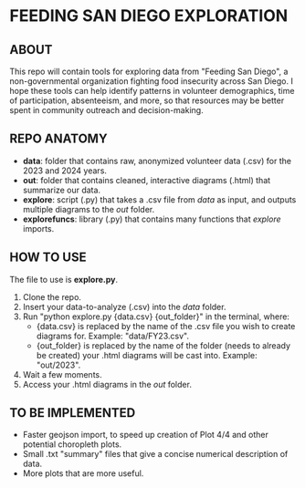 # FEEDING SAN DIEGO EXPLORATION
## ABOUT
This repo will contain tools for exploring data from "Feeding San Diego", a non-governmental organization fighting food insecurity across San Diego. I hope these tools can help identify patterns in volunteer demographics, time of participation, absenteeism, and more, so that resources may be better spent in community outreach and decision-making.

## REPO ANATOMY
- **data**: folder that contains raw, anonymized volunteer data (.csv) for the 2023 and 2024 years. <br>
- **out**: folder that contains cleaned, interactive diagrams (.html) that summarize our data. <br>
- **explore**: script (.py) that takes a .csv file from *data* as input, and outputs multiple diagrams to the *out* folder. <br>
- **explorefuncs**: library (.py) that contains many functions that *explore* imports.

## HOW TO USE
The file to use is **explore.py**. 
1) Clone the repo.
2) Insert your data-to-analyze (.csv) into the *data* folder.
3) Run "python explore.py {data.csv} {out_folder}" in the terminal, where:
    - {data.csv} is replaced by the name of the .csv file you wish to create diagrams for. Example: "data/FY23.csv".
    - {out_folder} is replaced by the name of the folder (needs to already be created) your .html diagrams will be cast into. Example: "out/2023".
4) Wait a few moments.
5) Access your .html diagrams in the *out* folder.

## TO BE IMPLEMENTED
- Faster geojson import, to speed up creation of Plot 4/4 and other potential choropleth plots.
- Small .txt "summary" files that give a concise numerical description of data.
- More plots that are more useful. 



